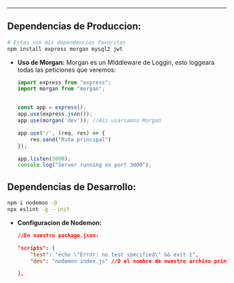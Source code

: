 
---
## Dependencias de Produccion:

```bash
# Estas son mis dependencias favoritas 
npm install express morgan mysql2 jwt 
```

- **Uso de Morgan:** 
	 Morgan es un MIddleware de Loggin, esto loggeara todas las peticiones que veremos:
	```javascript
	import express from "express";
	import morgan from "morgan";
	
	
	const app = express();
	app.use(express.json());
	app.use(morgan('dev')); //Asi usariamos Morgan 
	
	app.use('/', (req, res) => {
	    res.send("Ruta principal")
	});
	
	app.listen(3000);
	console.log("Server running on port 3000");
	```


## Dependencias de Desarrollo:
```bash
npm i nodemon -D
npx eslint -g --init
```

- **Configuracion de Nodemon:**
	```json
	//En nuestro package.json: 

    "scripts": {
        "test": "echo \"Error: no test specified\" && exit 1",
        "dev": "nodemon index.js" //O el nombre de nuestro archivo principal

    },
	```



